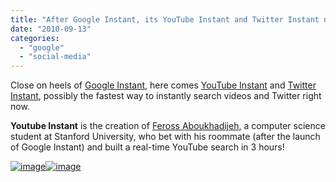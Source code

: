 ```yaml
---
title: "After Google Instant, its YouTube Instant and Twitter Instant now"
date: "2010-09-13"
categories: 
  - "google"
  - "social-media"
---
```


Close on heels of [Google Instant](http://www.google.com/instant/), here comes [YouTube Instant](http://ytinstant.com/) and [Twitter Instant](http://content.manmohanjit.com/uploads/demos/twitter-instant/), possibly the fastest way to instantly search videos and Twitter right now.

**Youtube Instant** is the creation of [Feross Aboukhadijeh](http://www.feross.org/youtube-instant-media-frenzy/), a computer science student at Stanford University, who bet with his roommate (after the launch of Google Instant) and built a real-time YouTube search in 3 hours!

[![image](images/image%5B7%5D.png "image")![image](http://lh4.ggpht.com/_40bmzDo_mBs/TI3QrpSsQXI/AAAAAAAABXs/ALSrYzbuAtI/image_thumb%5B3%5D.png?imgmax=800 "image")](http://lh5.ggpht.com/_40bmzDo_mBs/TI3Qo1RkLYI/AAAAAAAABXg/TdE97GDehdM/s1600-h/image%5B3%5D.png)
